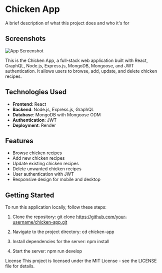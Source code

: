 
# Chicken App

A brief description of what this project does and who it's for


## Screenshots

![App Screenshot](https://via.placeholder.com/468x300?text=App+Screenshot+Here)

This is the Chicken App, a full-stack web application built with React, GraphQL, Node.js, Express.js, MongoDB, Mongoose, and JWT authentication. It allows users to browse, add, update, and delete chicken recipes.

## Technologies Used
- **Frontend**: React
- **Backend**: Node.js, Express.js, GraphQL
- **Database**: MongoDB with Mongoose ODM
- **Authentication**: JWT
- **Deployment**: Render

## Features
- Browse chicken recipes
- Add new chicken recipes
- Update existing chicken recipes
- Delete unwanted chicken recipes
- User authentication with JWT
- Responsive design for mobile and desktop

## Getting Started
To run this application locally, follow these steps:

1. Clone the repository:
    git clone https://github.com/your-username/chicken-app.git

2. Navigate to the project directory:
    cd chicken-app

3. Install dependencies for the server:
    npm install

4. Start the server:
    npm run develop

License
This project is licensed under the MIT License - see the LICENSE file for details.